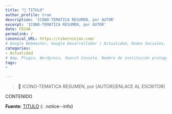```yaml
---
title: "📰 TITULO"
author_profile: true
description: 'ICONO-TEMATICA RESUMEN, por AUTOR'
excerpt: 'ICONO-TEMATICA RESUMEN, por AUTOR'
date: FECHA
permalink: /
canonical_URL: https://ciberninjas.com/
# Google Webmaster, Google Desarrollador | Actualidad, Redes Sociales, Robótica, Seguridad Informática, Software, SDK Multiplataforma, Educación, Genética
categories:
- Actualidad
# Amp, Plugin, Wordpress, Search Console, Nombre de institución protagonistas de la noticia, de la persona o del software, sistema o SDK.
tags:
- 

---
```

> 📰 ICONO-TEMATICA RESUMEN, por [AUTOR](ENLACE AL ESCRITOR)

CONTENIDO

**Fuente**: [TITULO](ENLACE "TITLE")
{: .notice--info}